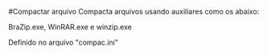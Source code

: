 #Compactar arquivo 
Compacta arquivos usando auxiliares como os abaixo:

BraZip.exe, WinRAR.exe e winzip.exe

Definido no arquivo "compac.ini"
